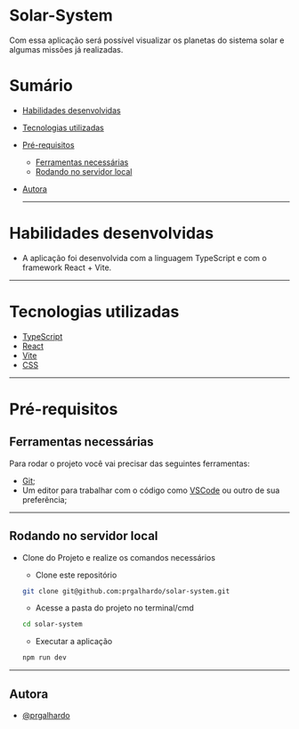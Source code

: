 # Solar-System

Com essa aplicação será possível visualizar os planetas do sistema solar e algumas missões já realizadas.

  # Sumário

- [Habilidades desenvolvidas](#habilidades-desenvolvidas)
- [Tecnologias utilizadas](#tecnologias-utilizadas)
- [Pré-requisitos](#pré-requisitos)
  - [Ferramentas necessárias](#ferramentas-necessárias)
  - [Rodando no servidor local](#rodando-no-servidor-local)
- [Autora](#autora)

  ---

# Habilidades desenvolvidas

- A aplicação foi desenvolvida com a linguagem TypeScript e com o framework React + Vite.

---

# Tecnologias utilizadas

- [TypeScript](https://www.typescriptlang.org/pt/)
- [React](https://pt-br.react.dev/)
- [Vite](https://pt.vitejs.dev/)
- [CSS](https://developer.mozilla.org/pt-BR/docs/Web/CSS)

---

# Pré-requisitos

## Ferramentas necessárias

Para rodar o projeto você vai precisar das seguintes ferramentas:
 - [Git](https://git-scm.com);
 - Um editor para trabalhar com o código como [VSCode](https://code.visualstudio.com/) ou outro de sua preferência;

 ---

## Rodando no servidor local

 - Clone do Projeto e realize os comandos necessários

    - Clone este repositório
    ```bash
    git clone git@github.com:prgalhardo/solar-system.git
    ```

    - Acesse a pasta do projeto no terminal/cmd
    ```bash
    cd solar-system
    ```

    - Executar a aplicação
    ```bash
    npm run dev
    ```
  
  ---

## Autora

- [@prgalhardo](https://www.github.com/prgalhardo)